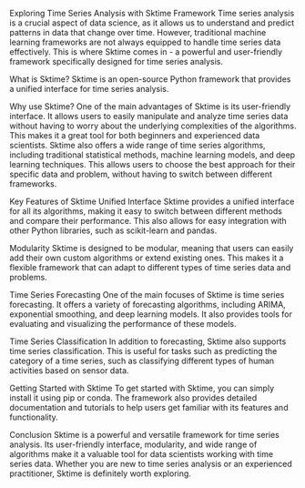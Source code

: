 Exploring Time Series Analysis with Sktime Framework
Time series analysis is a crucial aspect of data science, as it allows us to understand and predict patterns in data that change over time. However, traditional machine learning frameworks are not always equipped to handle time series data effectively. This is where Sktime comes in - a powerful and user-friendly framework specifically designed for time series analysis.

What is Sktime?
Sktime is an open-source Python framework that provides a unified interface for time series analysis. 

Why use Sktime?
One of the main advantages of Sktime is its user-friendly interface. It allows users to easily manipulate and analyze time series data without having to worry about the underlying complexities of the algorithms. This makes it a great tool for both beginners and experienced data scientists.
Sktime also offers a wide range of time series algorithms, including traditional statistical methods, machine learning models, and deep learning techniques. This allows users to choose the best approach for their specific data and problem, without having to switch between different frameworks.

Key Features of Sktime
Unified Interface
Sktime provides a unified interface for all its algorithms, making it easy to switch between different methods and compare their performance. This also allows for easy integration with other Python libraries, such as scikit-learn and pandas.

Modularity
Sktime is designed to be modular, meaning that users can easily add their own custom algorithms or extend existing ones. This makes it a flexible framework that can adapt to different types of time series data and problems.

Time Series Forecasting
One of the main focuses of Sktime is time series forecasting. It offers a variety of forecasting algorithms, including ARIMA, exponential smoothing, and deep learning models. It also provides tools for evaluating and visualizing the performance of these models.

Time Series Classification
In addition to forecasting, Sktime also supports time series classification. This is useful for tasks such as predicting the category of a time series, such as classifying different types of human activities based on sensor data.

Getting Started with Sktime
To get started with Sktime, you can simply install it using pip or conda. The framework also provides detailed documentation and tutorials to help users get familiar with its features and functionality.

Conclusion
Sktime is a powerful and versatile framework for time series analysis. Its user-friendly interface, modularity, and wide range of algorithms make it a valuable tool for data scientists working with time series data. Whether you are new to time series analysis or an experienced practitioner, Sktime is definitely worth exploring.
